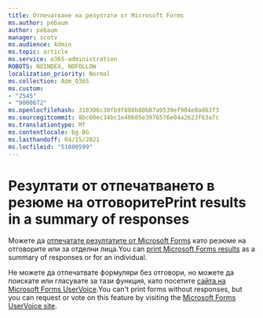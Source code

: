```yaml
---
title: Отпечатване на резултати от Microsoft Forms
ms.author: pebaum
author: pebaum
manager: scotv
ms.audience: Admin
ms.topic: article
ms.service: o365-administration
ROBOTS: NOINDEX, NOFOLLOW
localization_priority: Normal
ms.collection: Adm_O365
ms.custom:
- "2545"
- "9000672"
ms.openlocfilehash: 310306c30fb9f888b80b87a9539ef904e0ad63f3
ms.sourcegitcommit: 8bc60ec34bc1e40685e3976576e04a2623f63a7c
ms.translationtype: MT
ms.contentlocale: bg-BG
ms.lasthandoff: 04/15/2021
ms.locfileid: "51800599"
---
```

# <a name="print-results-in-a-summary-of-responses"></a><span data-ttu-id="c7108-102">Резултати от отпечатването в резюме на отговорите</span><span class="sxs-lookup"><span data-stu-id="c7108-102">Print results in a summary of responses</span></span>

<span data-ttu-id="c7108-103">Можете да [отпечатате резултатите от Microsoft Forms](https://support.office.com/article/print-a-form-22100b98-ba3c-41c1-9513-f76caca664fc) като резюме на отговорите или за отделни лица.</span><span class="sxs-lookup"><span data-stu-id="c7108-103">You can [print Microsoft Forms results](https://support.office.com/article/print-a-form-22100b98-ba3c-41c1-9513-f76caca664fc) as a summary of responses or for an individual.</span></span> 

<span data-ttu-id="c7108-104">Не можете да отпечатвате формуляри без отговори, но можете да поискате или гласувате за тази функция, като посетите [сайта на Microsoft Forms UserVoice](https://microsoftforms.uservoice.com/forums/386451-welcome-to-microsoft-forms-suggestion-box).</span><span class="sxs-lookup"><span data-stu-id="c7108-104">You can't print forms without responses, but you can request or vote on this feature by visiting the [Microsoft Forms UserVoice site](https://microsoftforms.uservoice.com/forums/386451-welcome-to-microsoft-forms-suggestion-box).</span></span>
